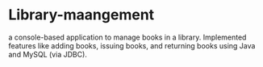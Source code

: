 # Library-maangement
a console-based application to manage books in a library. Implemented features like adding books, issuing books, and returning books using Java and MySQL (via JDBC).
